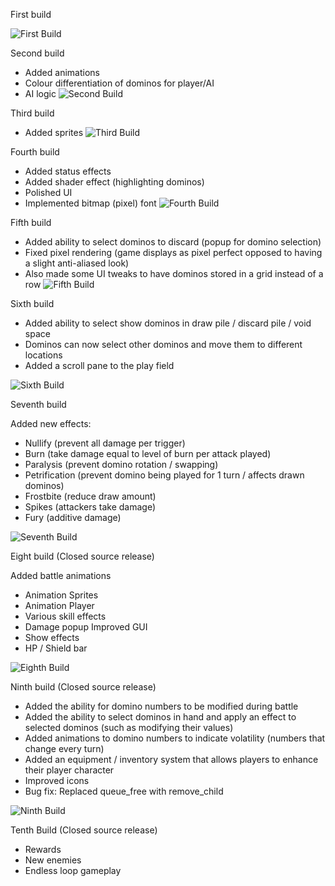 First build

![First Build](https://github.com/boomyville/domino-dominion/blob/main/screenRecordings/11October2024.gif?raw=true)

Second build

- Added animations
- Colour differentiation of dominos for player/AI 
- AI logic
![Second Build](https://github.com/boomyville/domino-dominion/blob/main/screenRecordings/14October2024.gif?raw=true)

Third build

- Added sprites
![Third Build](https://github.com/boomyville/domino-dominion/blob/main/screenRecordings/23October2024.gif?raw=true)

Fourth build

- Added status effects
- Added shader effect (highlighting dominos) 
- Polished UI 
- Implemented bitmap (pixel) font
![Fourth Build](https://github.com/boomyville/domino-dominion/blob/main/screenRecordings/28October2024.gif?raw=true)

Fifth build

- Added ability to select dominos to discard (popup for domino selection)
- Fixed pixel rendering (game displays as pixel perfect opposed to having a slight anti-aliased look)
- Also made some UI tweaks to have dominos stored in a grid instead of a row
![Fifth Build](https://github.com/boomyville/domino-dominion/blob/main/screenRecordings/31October2024.gif?raw=true)

Sixth build

- Added ability to select show dominos in draw pile / discard pile / void space 
- Dominos can now select other dominos and move them to different locations
- Added a scroll pane to the play field 

![Sixth Build](https://github.com/boomyville/domino-dominion/blob/main/screenRecordings/8November2024.gif?raw=true)

Seventh build

Added new effects:
- Nullify (prevent all damage per trigger)
- Burn (take damage equal to level of burn per attack played)
- Paralysis (prevent domino rotation / swapping)
- Petrification (prevent domino being played for 1 turn / affects drawn dominos)
- Frostbite (reduce draw amount)
- Spikes (attackers take damage)
- Fury (additive damage)

![Seventh Build](https://github.com/boomyville/domino-dominion/blob/main/screenRecordings/14November2024.gif?raw=true)

Eight build (Closed source release)

Added battle animations
 - Animation Sprites
 - Animation Player
 - Various skill effects
 - Damage popup
Improved GUI
 - Show effects
 - HP / Shield bar

![Eighth Build](https://github.com/boomyville/domino-dominion/blob/main/screenRecordings/23November2024.gif?raw=true)

Ninth build (Closed source release)

- Added the ability for domino numbers to be modified during battle
- Added the ability to select dominos in hand and apply an effect to selected dominos (such as modifying their values)
- Added animations to domino numbers to indicate volatility (numbers that change every turn)
- Added an equipment / inventory system that allows players to enhance their player character
- Improved icons
- Bug fix: Replaced queue_free with remove_child

![Ninth Build](https://github.com/boomyville/domino-dominion/blob/main/screenRecordings/CurrentBuild.gif?raw=true)

Tenth Build (Closed source release)
- Rewards
- New enemies
- Endless loop gameplay

